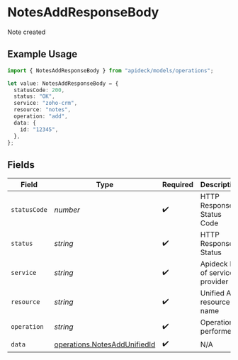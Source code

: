 # NotesAddResponseBody

Note created

## Example Usage

```typescript
import { NotesAddResponseBody } from "apideck/models/operations";

let value: NotesAddResponseBody = {
  statusCode: 200,
  status: "OK",
  service: "zoho-crm",
  resource: "notes",
  operation: "add",
  data: {
    id: "12345",
  },
};
```

## Fields

| Field                                                                        | Type                                                                         | Required                                                                     | Description                                                                  | Example                                                                      |
| ---------------------------------------------------------------------------- | ---------------------------------------------------------------------------- | ---------------------------------------------------------------------------- | ---------------------------------------------------------------------------- | ---------------------------------------------------------------------------- |
| `statusCode`                                                                 | *number*                                                                     | :heavy_check_mark:                                                           | HTTP Response Status Code                                                    | 200                                                                          |
| `status`                                                                     | *string*                                                                     | :heavy_check_mark:                                                           | HTTP Response Status                                                         | OK                                                                           |
| `service`                                                                    | *string*                                                                     | :heavy_check_mark:                                                           | Apideck ID of service provider                                               | zoho-crm                                                                     |
| `resource`                                                                   | *string*                                                                     | :heavy_check_mark:                                                           | Unified API resource name                                                    | notes                                                                        |
| `operation`                                                                  | *string*                                                                     | :heavy_check_mark:                                                           | Operation performed                                                          | add                                                                          |
| `data`                                                                       | [operations.NotesAddUnifiedId](../../models/operations/notesaddunifiedid.md) | :heavy_check_mark:                                                           | N/A                                                                          |                                                                              |